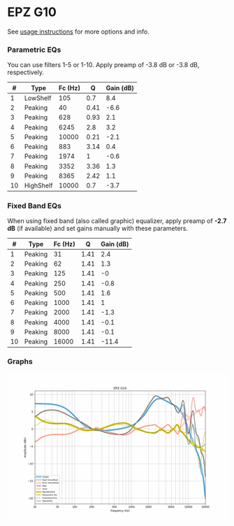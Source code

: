 # EPZ G10
See [usage instructions](https://github.com/jaakkopasanen/AutoEq#usage) for more options and info.

### Parametric EQs
You can use filters 1-5 or 1-10. Apply preamp of -3.8 dB or -3.8 dB, respectively.

|   # | Type      |   Fc (Hz) |    Q |   Gain (dB) |
|-----|-----------|-----------|------|-------------|
|   1 | LowShelf  |       105 | 0.7  |         8.4 |
|   2 | Peaking   |        40 | 0.41 |        -6.6 |
|   3 | Peaking   |       628 | 0.93 |         2.1 |
|   4 | Peaking   |      6245 | 2.8  |         3.2 |
|   5 | Peaking   |     10000 | 0.21 |        -2.1 |
|   6 | Peaking   |       883 | 3.14 |         0.4 |
|   7 | Peaking   |      1974 | 1    |        -0.6 |
|   8 | Peaking   |      3352 | 3.36 |         1.3 |
|   9 | Peaking   |      8365 | 2.42 |         1.1 |
|  10 | HighShelf |     10000 | 0.7  |        -3.7 |

### Fixed Band EQs
When using fixed band (also called graphic) equalizer, apply preamp of **-2.7 dB** (if available) and set gains manually with these parameters.

|   # | Type    |   Fc (Hz) |    Q |   Gain (dB) |
|-----|---------|-----------|------|-------------|
|   1 | Peaking |        31 | 1.41 |         2.4 |
|   2 | Peaking |        62 | 1.41 |         1.3 |
|   3 | Peaking |       125 | 1.41 |        -0   |
|   4 | Peaking |       250 | 1.41 |        -0.8 |
|   5 | Peaking |       500 | 1.41 |         1.6 |
|   6 | Peaking |      1000 | 1.41 |         1   |
|   7 | Peaking |      2000 | 1.41 |        -1.3 |
|   8 | Peaking |      4000 | 1.41 |        -0.1 |
|   9 | Peaking |      8000 | 1.41 |        -0.1 |
|  10 | Peaking |     16000 | 1.41 |       -11.4 |

### Graphs
![](./EPZ%20G10.png)
